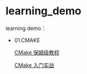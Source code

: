 # learning_demo
learning demo：
* 01.CMAKE
  
  [CMake 保姆级教程](https://subingwen.cn/cmake/CMake-primer/index.html)
  
  [CMake 入门实战](https://www.hahack.com/codes/cmake/)
  
